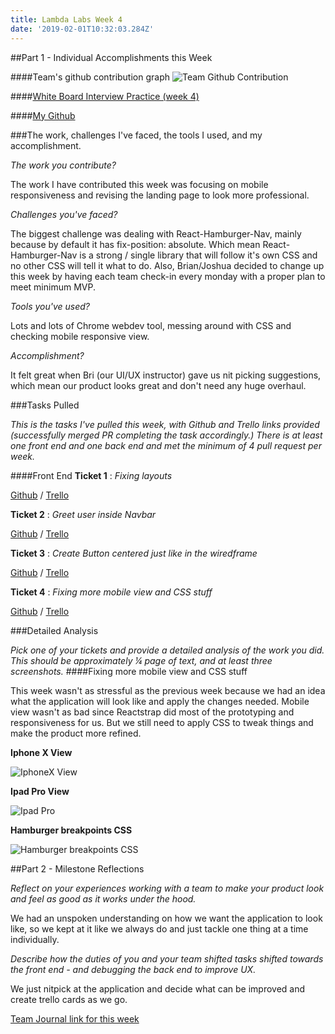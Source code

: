 ```yaml
---
title: Lambda Labs Week 4
date: '2019-02-01T10:32:03.284Z'
---
```


##Part 1 - Individual Accomplishments this Week

####Team's github contribution graph
![Team Github Contribution](./week4-group-contribution.png)

####[White Board Interview Practice (week 4)](https://youtu.be/a5eW5BfvRr8)

####[My Github](https://github.com/Ta1grr)

###The work, challenges I've faced, the tools I used, and my accomplishment.

_The work you contribute?_

The work I have contributed this week was focusing on mobile responsiveness and revising the landing page to look more professional.

_Challenges you've faced?_

The biggest challenge was dealing with React-Hamburger-Nav, mainly because by default it has fix-position: absolute. Which mean React-Hamburger-Nav is a strong / single library that will follow it's own CSS and no other CSS will tell it what to do. Also, Brian/Joshua decided to change up this week by having each team check-in every monday with a proper plan to meet minimum MVP.

_Tools you've used?_

Lots and lots of Chrome webdev tool, messing around with CSS and checking mobile responsive view.

_Accomplishment?_

It felt great when Bri (our UI/UX instructor) gave us nit picking suggestions, which mean our product looks great and don't need any huge overhaul.

###Tasks Pulled

_This is the tasks I've pulled this week, with Github and Trello links provided (successfully merged PR completing the task accordingly.) There is at least one front end and one back end and met the minimum of 4 pull request per week._

####Front End
**Ticket 1** :
_Fixing layouts_

[Github](https://github.com/Lambda-School-Labs/dont-send-that-email/pull/124) / [Trello](https://trello.com/c/SkfQ9DjA/159-set-each-components-inside-a-container)

**Ticket 2** :
_Greet user inside Navbar_

[Github](https://github.com/Lambda-School-Labs/dont-send-that-email/pull/126) / [Trello](https://trello.com/c/T74WTAAI/113-place-greeting-in-navbar-breadcrumb-hamburger)

**Ticket 3** :
_Create Button centered just like in the wiredframe_

[Github](https://github.com/Lambda-School-Labs/dont-send-that-email/pull/130) / [Trello](https://trello.com/c/Y1uO2fLV/160-centered-create-email-button-just-like-in-the-wired-frame)

**Ticket 4** :
_Fixing more mobile view and CSS stuff_

[Github](https://github.com/Lambda-School-Labs/dont-send-that-email/pull/138) / [Trello](https://trello.com/c/42HKySIW/131-create-email-button-looks-hella-weird-in-mobile-document-list-no-emails)

<!-- ####Back End
**Ticket 1** :
_Moved watson endpoint to routers folder_

[Github](https://github.com/Lambda-School-Labs/dont-send-that-email/pull/70) / [Trello](https://trello.com/c/MeTzefxJ/80-move-watson-endpoint-to-routers-folder) -->

###Detailed Analysis

_Pick one of your tickets and provide a detailed analysis of the work you did.  This should be approximately ¼ page of text, and at least three screenshots._
####Fixing more mobile view and CSS stuff

This week wasn't as stressful as the previous week because we had an idea what the application will look like and apply the changes needed. Mobile view wasn't as bad since Reactstrap did most of the prototyping and responsiveness for us. But we still need to apply CSS to tweak things and make the product more refined.

**Iphone X View**

![IphoneX View](./IphoneX.png)

**Ipad Pro View**

![Ipad Pro](./IpadPro.png)

**Hamburger breakpoints CSS**

![Hamburger breakpoints CSS](./Hamburger-breakpoints.png)

##Part 2 - Milestone Reflections

_Reflect on your experiences working with a team to make your product look and feel as good as it works under the hood._

We had an unspoken understanding on how we want the application to look like, so we kept at it like we always do and just tackle one thing at a time individually.

_Describe how the duties of you and your team shifted tasks shifted towards the front end - and debugging the back end to improve UX._

We just nitpick at the application and decide what can be improved and create trello cards as we go.


[Team Journal link for this week](https://learn.lambdaschool.com/labs/sprint/rechzyzdlgmxi9apr)
